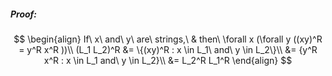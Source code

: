 ##### Proof:

$$
\begin{align}
If\ x\ and\ y\ are\ strings,\ & then\ \forall x (\forall y ((xy)^R = y^R x^R ))\\
(L_1 L_2)^R &= \{(xy)^R : x \in L_1\ and\ y \in L_2\}\\
			&= {y^R x^R : x \in L_1 and\ y \in L_2}\\
			&= L_2^R L_1^R
\end{align}
$$

